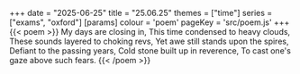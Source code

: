+++
date = "2025-06-25"
title = "25.06.25"
themes = ["time"]
series = ["exams", "oxford"]
[params]
  colour = 'poem'
  pageKey = 'src/poem.js'
+++
{{< poem >}}
My days are closing in,
This time condensed to heavy clouds,
These sounds layered to choking revs,
Yet awe still stands upon the spires,
Defiant to the passing years,
Cold stone built up in reverence,
To cast one's gaze above such fears.
{{< /poem >}}